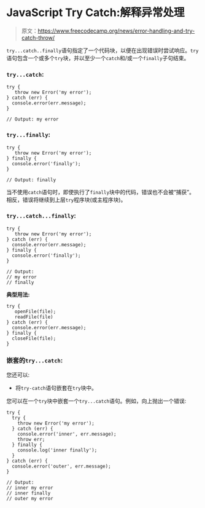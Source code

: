 # JavaScript Try Catch:解释异常处理

> 原文：<https://www.freecodecamp.org/news/error-handling-and-try-catch-throw/>

`try...catch..finally`语句指定了一个代码块，以便在出现错误时尝试响应。`try`语句包含一个或多个`try`块，并以至少一个`catch`和/或一个`finally`子句结束。

### `try...catch`:

```
try {
   throw new Error('my error');
} catch (err) {
  console.error(err.message);
}

// Output: my error
```

### `try...finally`:

```
try {
   throw new Error('my error');
} finally {
  console.error('finally');
}

// Output: finally
```

当不使用`catch`语句时，即使执行了`finally`块中的代码，错误也不会被“捕获”。相反，错误将继续到上层`try`程序块(或主程序块)。

### `try...catch...finally`:

```
try {
   throw new Error('my error');
} catch (err) {
  console.error(err.message);
} finally {
  console.error('finally');
}

// Output:
// my error
// finally
```

**典型用法:**

```
try {
   openFile(file);
   readFile(file)
} catch (err) {
  console.error(err.message);
} finally {
  closeFile(file);
}
```

### 嵌套的`try...catch`:

您还可以:

*   将`try-catch`语句嵌套在`try`块中。

您可以在一个`try`块中嵌套一个`try...catch`语句。例如，向上抛出一个错误:

```
try {
  try {
    throw new Error('my error');
  } catch (err) {
    console.error('inner', err.message);
    throw err;
  } finally {
    console.log('inner finally');
  }
} catch (err) {
  console.error('outer', err.message);
}

// Output: 
// inner my error 
// inner finally 
// outer my error
```